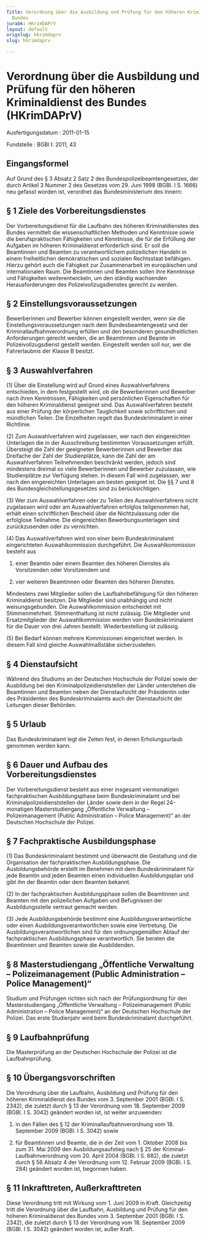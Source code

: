 ```yaml
---
Title: Verordnung über die Ausbildung und Prüfung für den höheren Kriminaldienst des
  Bundes
jurabk: HKrimDAPrV
layout: default
origslug: hkrimdaprv
slug: hkrimdaprv

---
```


# Verordnung über die Ausbildung und Prüfung für den höheren Kriminaldienst des Bundes (HKrimDAPrV)

Ausfertigungsdatum
:   2011-01-15

Fundstelle
:   BGBl I: 2011, 43

## Eingangsformel

Auf Grund des § 3 Absatz 2 Satz 2 des Bundespolizeibeamtengesetzes,
der durch Artikel 3 Nummer 2 des Gesetzes vom 29. Juni 1998 (BGBl. I
S. 1666) neu gefasst worden ist, verordnet das Bundesministerium des
Innern:

## § 1 Ziele des Vorbereitungsdienstes

Der Vorbereitungsdienst für die Laufbahn des höheren Kriminaldienstes
des Bundes vermittelt die wissenschaftlichen Methoden und Kenntnisse
sowie die berufspraktischen Fähigkeiten und Kenntnisse, die für die
Erfüllung der Aufgaben im höheren Kriminaldienst erforderlich sind. Er
soll die Beamtinnen und Beamten zu verantwortlichem polizeilichen
Handeln in einem freiheitlichen demokratischen und sozialen
Rechtsstaat befähigen. Hierzu gehört auch die Fähigkeit zur
Zusammenarbeit im europäischen und internationalen Raum. Die
Beamtinnen und Beamten sollen ihre Kenntnisse und Fähigkeiten
weiterentwickeln, um den ständig wachsenden Herausforderungen des
Polizeivollzugsdienstes gerecht zu werden.

## § 2 Einstellungsvoraussetzungen

Bewerberinnen und Bewerber können eingestellt werden, wenn sie die
Einstellungsvoraussetzungen nach dem Bundesbeamtengesetz und der
Kriminallaufbahnverordnung erfüllen und den besonderen
gesundheitlichen Anforderungen gerecht werden, die an Beamtinnen und
Beamte im Polizeivollzugsdienst gestellt werden. Eingestellt werden
soll nur, wer die Fahrerlaubnis der Klasse B besitzt.

## § 3 Auswahlverfahren

(1) Über die Einstellung wird auf Grund eines Auswahlverfahrens
entschieden, in dem festgestellt wird, ob die Bewerberinnen und
Bewerber nach ihren Kenntnissen, Fähigkeiten und persönlichen
Eigenschaften für den höheren Kriminaldienst geeignet sind. Das
Auswahlverfahren besteht aus einer Prüfung der körperlichen
Tauglichkeit sowie schriftlichen und mündlichen Teilen. Die
Einzelheiten regelt das Bundeskriminalamt in einer Richtlinie.

(2) Zum Auswahlverfahren wird zugelassen, wer nach den eingereichten
Unterlagen die in der Ausschreibung bestimmten Voraussetzungen
erfüllt. Übersteigt die Zahl der geeigneten Bewerberinnen und Bewerber
das Dreifache der Zahl der Studienplätze, kann die Zahl der am
Auswahlverfahren Teilnehmenden beschränkt werden, jedoch sind
mindestens dreimal so viele Bewerberinnen und Bewerber zuzulassen, wie
Studienplätze zur Verfügung stehen. In diesem Fall wird zugelassen,
wer nach den eingereichten Unterlagen am besten geeignet ist. Die §§ 7
und 8 des Bundesgleichstellungsgesetzes sind zu berücksichtigen.

(3) Wer zum Auswahlverfahren oder zu Teilen des Auswahlverfahrens
nicht zugelassen wird oder am Auswahlverfahren erfolglos teilgenommen
hat, erhält einen schriftlichen Bescheid über die Nichtzulassung oder
die erfolglose Teilnahme. Die eingereichten Bewerbungsunterlagen sind
zurückzusenden oder zu vernichten.

(4) Das Auswahlverfahren wird von einer beim Bundeskriminalamt
eingerichteten Auswahlkommission durchgeführt. Die Auswahlkommission
besteht aus

1.  einer Beamtin oder einem Beamten des höheren Dienstes als Vorsitzenden
    oder Vorsitzendem und


2.  vier weiteren Beamtinnen oder Beamten des höheren Dienstes.



Mindestens zwei Mitglieder sollen die Laufbahnbefähigung für den
höheren Kriminaldienst besitzen. Die Mitglieder sind unabhängig und
nicht weisungsgebunden. Die Auswahlkommission entscheidet mit
Stimmenmehrheit. Stimmenthaltung ist nicht zulässig. Die Mitglieder
und Ersatzmitglieder der Auswahlkommission werden vom
Bundeskriminalamt für die Dauer von drei Jahren bestellt.
Wiederbestellung ist zulässig.

(5) Bei Bedarf können mehrere Kommissionen eingerichtet werden. In
diesem Fall sind gleiche Auswahlmaßstäbe sicherzustellen.

## § 4 Dienstaufsicht

Während des Studiums an der Deutschen Hochschule der Polizei sowie der
Ausbildung bei den Kriminalpolizeidienststellen der Länder unterstehen
die Beamtinnen und Beamten neben der Dienstaufsicht der Präsidentin
oder des Präsidenten des Bundeskriminalamts auch der Dienstaufsicht
der Leitungen dieser Behörden.

## § 5 Urlaub

Das Bundeskriminalamt legt die Zeiten fest, in denen Erholungsurlaub
genommen werden kann.

## § 6 Dauer und Aufbau des Vorbereitungsdienstes

Der Vorbereitungsdienst besteht aus einer insgesamt viermonatigen
fachpraktischen Ausbildungsphase beim Bundeskriminalamt und bei
Kriminalpolizeidienststellen der Länder sowie dem in der Regel
24-monatigen Masterstudiengang „Öffentliche Verwaltung –
Polizeimanagement (Public Administration – Police Management)“ an der
Deutschen Hochschule der Polizei.

## § 7 Fachpraktische Ausbildungsphase

(1) Das Bundeskriminalamt bestimmt und überwacht die Gestaltung und
die Organisation der fachpraktischen Ausbildungsphase. Die
Ausbildungsbehörde erstellt im Benehmen mit dem Bundeskriminalamt für
jede Beamtin und jeden Beamten einen individuellen Ausbildungsplan und
gibt ihn der Beamtin oder dem Beamten bekannt.

(2) In der fachpraktischen Ausbildungsphase sollen die Beamtinnen und
Beamten mit den polizeilichen Aufgaben und Befugnissen der
Ausbildungsstelle vertraut gemacht werden.

(3) Jede Ausbildungsbehörde bestimmt eine Ausbildungsverantwortliche
oder einen Ausbildungsverantwortlichen sowie eine Vertretung. Die
Ausbildungsverantwortlichen sind für den ordnungsgemäßen Ablauf der
fachpraktischen Ausbildungsphase verantwortlich. Sie beraten die
Beamtinnen und Beamten sowie die Ausbildenden.

## § 8 Masterstudiengang „Öffentliche Verwaltung – Polizeimanagement (Public Administration – Police Management)“

Studium und Prüfungen richten sich nach der Prüfungsordnung für den
Masterstudiengang „Öffentliche Verwaltung – Polizeimanagement (Public
Administration – Police Management)“ an der Deutschen Hochschule der
Polizei. Das erste Studienjahr wird beim Bundeskriminalamt
durchgeführt.

## § 9 Laufbahnprüfung

Die Masterprüfung an der Deutschen Hochschule der Polizei ist die
Laufbahnprüfung.

## § 10 Übergangsvorschriften

Die Verordnung über die Laufbahn, Ausbildung und Prüfung für den
höheren Kriminaldienst des Bundes vom 3. September 2001 (BGBl. I S.
2342), die zuletzt durch § 13 der Verordnung vom 18. September 2009
(BGBl. I S. 3042) geändert worden ist, ist weiter anzuwenden:

1.  in den Fällen des § 12 der Kriminallaufbahnverordnung vom 18.
    September 2009 (BGBl. I S. 3042) sowie


2.  für Beamtinnen und Beamte, die in der Zeit vom 1. Oktober 2008 bis zum
    31\. Mai 2009 den Ausbildungsaufstieg nach § 25 der Kriminal-
    Laufbahnverordnung vom 20. April 2004 (BGBl. I S. 682), die zuletzt
    durch § 56 Absatz 4 der Verordnung vom 12. Februar 2009 (BGBl. I S.
    284) geändert worden ist, begonnen haben.

## § 11 Inkrafttreten, Außerkrafttreten

Diese Verordnung tritt mit Wirkung vom 1. Juni 2009 in Kraft.
Gleichzeitig tritt die Verordnung über die Laufbahn, Ausbildung und
Prüfung für den höheren Kriminaldienst des Bundes vom 3. September
2001 (BGBl. I S. 2342), die zuletzt durch § 13 der Verordnung vom 18.
September 2009 (BGBl. I S. 3042) geändert worden ist, außer Kraft.

